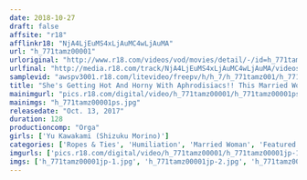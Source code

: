 ```yaml
---
date: 2018-10-27
draft: false
affsite: "r18"
afflinkr18: "NjA4LjEuMS4xLjAuMC4wLjAuMA"
url: "h_771tamz00001"
urloriginal: "http://www.r18.com/videos/vod/movies/detail/-/id=h_771tamz00001"
urlfinal: "http://media.r18.com/track/NjA4LjEuMS4xLjAuMC4wLjAuMA/videos/vod/movies/detail/-/id=h_771tamz00001"
samplevid: "awspv3001.r18.com/litevideo/freepv/h/h_7/h_771tamz001/h_771tamz001_dmb_w.mp4"
title: "She's Getting Hot And Horny With Aphrodisiacs!! This Married Woman Was Teased Until Her Mind Was Blown, And She Became Hooked On The Hellish Pleasure Of Ecstasy Yu Kawakami"
mainimgurl: "pics.r18.com/digital/video/h_771tamz00001/h_771tamz00001ps.jpg"
mainimgs: "h_771tamz00001ps.jpg"
releasedate: "Oct. 13, 2017"
duration: 128
productioncomp: "Orga"
girls: ['Yu Kawakami (Shizuku Morino)']
categories: ['Ropes & Ties', 'Humiliation', 'Married Woman', 'Featured Actress', 'Training', 'Cheating Wife', 'Hi-Def']
imgurls: ['pics.r18.com/digital/video/h_771tamz00001/h_771tamz00001jp-1.jpg', 'pics.r18.com/digital/video/h_771tamz00001/h_771tamz00001jp-2.jpg', 'pics.r18.com/digital/video/h_771tamz00001/h_771tamz00001jp-3.jpg', 'pics.r18.com/digital/video/h_771tamz00001/h_771tamz00001jp-4.jpg', 'pics.r18.com/digital/video/h_771tamz00001/h_771tamz00001jp-5.jpg', 'pics.r18.com/digital/video/h_771tamz00001/h_771tamz00001jp-6.jpg', 'pics.r18.com/digital/video/h_771tamz00001/h_771tamz00001jp-7.jpg', 'pics.r18.com/digital/video/h_771tamz00001/h_771tamz00001jp-8.jpg', 'pics.r18.com/digital/video/h_771tamz00001/h_771tamz00001jp-9.jpg', 'pics.r18.com/digital/video/h_771tamz00001/h_771tamz00001jp-10.jpg', 'pics.r18.com/digital/video/h_771tamz00001/h_771tamz00001jp-11.jpg', 'pics.r18.com/digital/video/h_771tamz00001/h_771tamz00001jp-12.jpg', 'pics.r18.com/digital/video/h_771tamz00001/h_771tamz00001jp-13.jpg', 'pics.r18.com/digital/video/h_771tamz00001/h_771tamz00001jp-14.jpg', 'pics.r18.com/digital/video/h_771tamz00001/h_771tamz00001jp-15.jpg', 'pics.r18.com/digital/video/h_771tamz00001/h_771tamz00001jp-16.jpg', 'pics.r18.com/digital/video/h_771tamz00001/h_771tamz00001jp-17.jpg', 'pics.r18.com/digital/video/h_771tamz00001/h_771tamz00001jp-18.jpg', 'pics.r18.com/digital/video/h_771tamz00001/h_771tamz00001jp-19.jpg', 'pics.r18.com/digital/video/h_771tamz00001/h_771tamz00001jp-20.jpg']
imgs: ['h_771tamz00001jp-1.jpg', 'h_771tamz00001jp-2.jpg', 'h_771tamz00001jp-3.jpg', 'h_771tamz00001jp-4.jpg', 'h_771tamz00001jp-5.jpg', 'h_771tamz00001jp-6.jpg', 'h_771tamz00001jp-7.jpg', 'h_771tamz00001jp-8.jpg', 'h_771tamz00001jp-9.jpg', 'h_771tamz00001jp-10.jpg', 'h_771tamz00001jp-11.jpg', 'h_771tamz00001jp-12.jpg', 'h_771tamz00001jp-13.jpg', 'h_771tamz00001jp-14.jpg', 'h_771tamz00001jp-15.jpg', 'h_771tamz00001jp-16.jpg', 'h_771tamz00001jp-17.jpg', 'h_771tamz00001jp-18.jpg', 'h_771tamz00001jp-19.jpg', 'h_771tamz00001jp-20.jpg']
---
```

